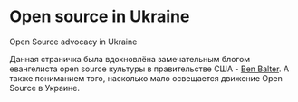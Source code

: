 Open source in Ukraine
======================

Open Source advocacy in Ukraine

Данная страничка была вдохновлёна замечательным блогом евангелиста open source культуры в правительстве США - [Ben Balter](http://ben.balter.com/). А также пониманием того, насколько мало освещается движение Open Source в Украине.


